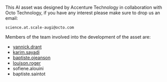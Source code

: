 This AI asset was designed by Accenture Technology in collaboration with Octo Technology, if you have any interest please make sure to drop us an email:

    science.at.scale-augi@octo.com

Members of the team involved into the development of the asset are:

- [yannick.drant](mailto:yannick.drant@octo.com)
- [karim.sayadi](mailto:karim.sayadi@octo.com)
- [baptiste.ojeanson](mailto:baptiste.ojeanson@octo.com)
- [louison.roger](mailto:louison.roger@octo.com)
- sofiene.alouini
- baptiste.saintot


